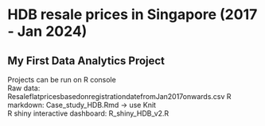 # HDB resale prices in Singapore (2017 - Jan 2024) 
## My First Data Analytics Project
Projects can be run on R console <br>
Raw data: ResaleflatpricesbasedonregistrationdatefromJan2017onwards.csv
R markdown: Case_study_HDB.Rmd -> use Knit <br>
R shiny interactive dashboard: R_shiny_HDB_v2.R <br>
